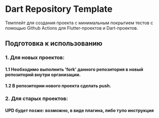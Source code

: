 # Dart Repository Template

Темплейт для создания проекта с минимальным покрытием тестов с помощью Github Actions для Flutter-проектов и Dart-проектов.

## Подготовка к использованию
### 1. Для новых проектов:
  #### 1.1 Необходимо выполнить 'fork' данного репозитория в новый репозиторий внутри организации.
  #### 1.2 В репозитории нового проекта сделать push.
### 2. Для старых проектов:
  #### UPD будет позже: возможно, в виде плагина, либо тупо инструкция
